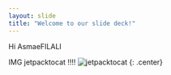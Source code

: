 ```yaml
---
layout: slide
title: "Welcome to our slide deck!"
---
```


Hi AsmaeFILALI

IMG jetpacktocat !!!!
![jetpacktocat](https://octodex.github.com/images/jetpacktocat.png)
{: .center}
